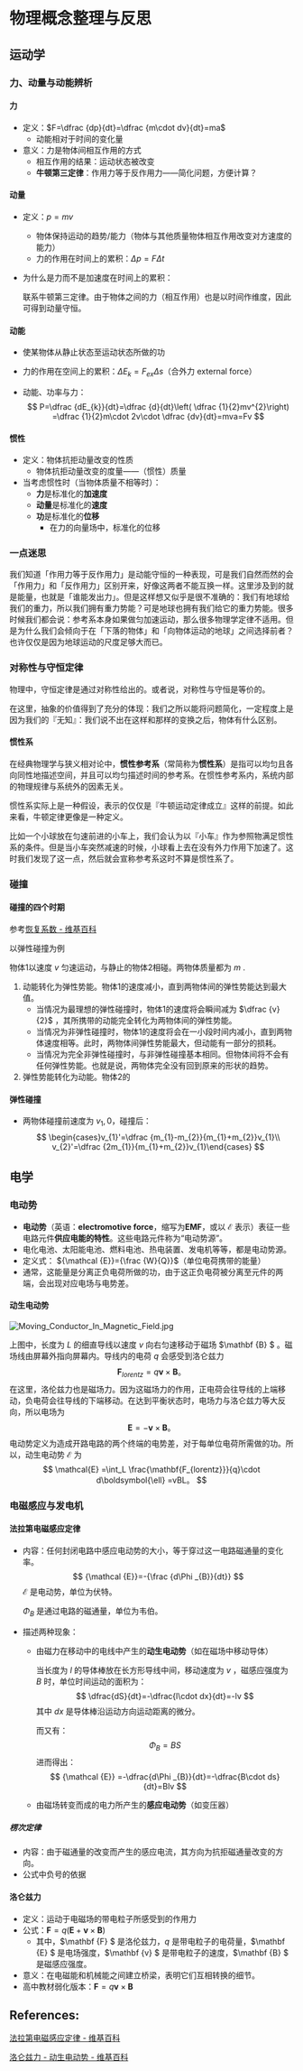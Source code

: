 # 物理概念整理与反思

## 运动学

### 力、动量与动能辨析

#### 力

- 定义：$F=\dfrac {dp}{dt}=\dfrac {m\cdot dv}{dt}=ma$
  - 动能相对于时间的变化量
- 意义：力是物体间相互作用的方式
  - 相互作用的结果：运动状态被改变
  - **牛顿第三定律**：作用力等于反作用力——简化问题，方便计算？

#### 动量

- 定义：$p=mv$

  - 物体保持运动的趋势/能力（物体与其他质量物体相互作用改变对方速度的能力）
  - 力的作用在时间上的累积：$\Delta p=F\Delta t$

- 为什么是力而不是加速度在时间上的累积：

  联系牛顿第三定律。由于物体之间的力（相互作用）也是以时间作维度，因此可得到动量守恒。

#### 动能

- 使某物体从静止状态至运动状态所做的功

- 力的作用在空间上的累积：$\Delta E_{k}=F_{ex}\Delta s$（合外力 external force）

- 动能、功率与力：
  $$
  P=\dfrac {dE_{k}}{dt}=\dfrac {d}{dt}\left( \dfrac {1}{2}mv^{2}\right) =\dfrac {1}{2}m\cdot 2v\cdot \dfrac {dv}{dt}=mva=Fv
  $$

#### 惯性

- 定义：物体抗拒动量改变的性质
  - 物体抗拒动量改变的度量——（惯性）质量
- 当考虑惯性时（当物体质量不相等时）：
  - **力**是标准化的**加速度**
  - **动量**是标准化的**速度**
  - **功**是标准化的**位移**
    - 在力的向量场中，标准化的位移

### 一点迷思

我们知道「作用力等于反作用力」是动能守恒的一种表现，可是我们自然而然的会「作用力」和「反作用力」区别开来，好像这两者不能互换一样。这里涉及到的就是能量，也就是「谁能发出力」。但是这样想又似乎是很不准确的：我们有地球给我们的重力，所以我们拥有重力势能？可是地球也拥有我们给它的重力势能。很多时候我们都会说：参考系本身如果做匀加速运动，那么很多物理学定律不适用。但是为什么我们会倾向于在「下落的物体」和「向物体运动的地球」之间选择前者？也许仅仅是因为地球运动的尺度足够大而已。

### 对称性与守恒定律

物理中，守恒定律是通过对称性给出的。或者说，对称性与守恒是等价的。

在这里，抽象的价值得到了充分的体现：我们之所以能将问题简化，一定程度上是因为我们的『无知』：我们说不出在这样和那样的变换之后，物体有什么区别。

#### 惯性系

在经典物理学与狭义相对论中，**惯性参考系**（常简称为**惯性系**）是指可以均匀且各向同性地描述空间，并且可以均匀描述时间的参考系。在惯性参考系内，系统内部的物理规律与系统外的因素无关。

惯性系实际上是一种假设，表示的仅仅是『牛顿运动定律成立』这样的前提。如此来看，牛顿定律更像是一种定义。

比如一个小球放在匀速前进的小车上，我们会认为以『小车』作为参照物满足惯性系的条件。但是当小车突然减速的时候，小球看上去在没有外力作用下加速了。这时我们发现了这一点，然后就会宣称参考系这时不算是惯性系了。

### 碰撞

#### 碰撞的四个时期

参考[恢复系数 - 维基百科](https://zh.wikipedia.org/wiki/%E6%81%A2%E5%A4%8D%E7%B3%BB%E6%95%B0#%E7%9B%B8%E9%97%9C%E7%90%86%E8%AB%96)

以弹性碰撞为例

物体1以速度 $v$ 匀速运动，与静止的物体2相碰。两物体质量都为 $m$ .

1. 动能转化为弹性势能。物体1的速度减小，直到两物体间的弹性势能达到最大值。
   - 当情况为最理想的弹性碰撞时，物体1的速度将会瞬间减为 $\dfrac {v}{2}$ ，其所携带的动能完全转化为两物体间的弹性势能。
   - 当情况为非弹性碰撞时，物体1的速度将会在一小段时间内减小，直到两物体速度相等。此时，两物体间弹性势能最大，但动能有一部分的损耗。
   - 当情况为完全非弹性碰撞时，与非弹性碰撞基本相同。但物体间将不会有任何弹性势能。也就是说，两物体完全没有回到原来的形状的趋势。
2. 弹性势能转化为动能。物体2的

#### 弹性碰撞

- 两物体碰撞前速度为 $v_{1},0$，碰撞后：
  $$
  \begin{cases}v_{1}'=\dfrac {m_{1}-m_{2}}{m_{1}+m_{2}}v_{1}\\ v_{2}'=\dfrac {2m_{1}}{m_{1}+m_{2}}v_{1}\end{cases}
  $$

## 电学

### 电动势

- **电动势**（英语：**electromotive force**，缩写为**EMF**，或以 $\mathcal {E}$ 表示）表征一些电路元件**供应电能的特性**。这些电路元件称为“电动势源”。
- 电化电池、太阳能电池、燃料电池、热电装置、发电机等等，都是电动势源。
- 定义式： ${\mathcal  {E}}={\frac  {W}{Q}}$（单位电荷携带的能量）
- 通常，这能量是分离正负电荷所做的功，由于这正负电荷被分离至元件的两端，会出现对应电场与电势差。

#### 动生电动势

![Moving_Conductor_In_Magnetic_Field.jpg](https://i.loli.net/2020/07/02/5Zt7WsKA6TDUxv8.jpg)

上图中，长度为 $L$ 的细直导线以速度 $v$ 向右匀速移动于磁场 $\mathbf {B} $ 。磁场线由屏幕外指向屏幕内。导线内的电荷 $q$ 会感受到洛仑兹力
$$
\mathbf{F}_{lorentz} =q\mathbf{v}\times\mathbf{B}。
$$
在这里，洛伦兹力也是磁场力。因为这磁场力的作用，正电荷会往导线的上端移动，负电荷会往导线的下端移动。在达到平衡状态时，电场力与洛仑兹力等大反向，所以电场为
$$
\mathbf{E} = - \mathbf{v}\times\mathbf{B}。
$$
电动势定义为造成开路电路的两个终端的电势差，对于每单位电荷所需做的功。所以，动生电动势 ${\mathcal {E}}$ 为
$$
\mathcal{E} =\int_L  \frac{\mathbf{F_{lorentz}}}{q}\cdot d\boldsymbol{\ell} =vBL。
$$

### 电磁感应与发电机

#### 法拉第电磁感应定律

- 内容：任何封闭电路中感应电动势的大小，等于穿过这一电路磁通量的变化率。
  $$
  {\mathcal {E}}=-{\frac {d\Phi _{B}}{dt}}
  $$
  ${\mathcal {E}}$ 是电动势，单位为伏特。

  $\Phi _{B}$ 是通过电路的磁通量，单位为韦伯。

- 描述两种现象：
  - 由磁力在移动中的电线中产生的**动生电动势**（如在磁场中移动导体）
  
    当长度为 $l$ 的导体棒放在长方形导线中间，移动速度为 $v$ ，磁感应强度为 $B$ 时，单位时间运动的面积为：
    $$
    \dfrac{dS}{dt}=-\dfrac{l\cdot dx}{dt}=-lv
    $$
    其中 $dx$ 是导体棒沿运动方向运动距离的微分。
  
    而又有：
    $$
    \Phi _{B}=BS
    $$
    进而得出：
    $$
    {\mathcal {E}} =-\dfrac{d\Phi _{B}}{dt}=-\dfrac{B\cdot ds}{dt}=Blv
    $$
    
  - 由磁场转变而成的电力所产生的**感应电动势**（如变压器）

##### 楞次定律

- 内容：由于磁通量的改变而产生的感应电流，其方向为抗拒磁通量改变的方向。
- 公式中负号的依据

#### 洛仑兹力

- 定义：运动于电磁场的带电粒子所感受到的作用力
- 公式：$\mathbf{F} = q (\mathbf{E} +\mathbf{v} \times \mathbf{B})$
  - 其中，$\mathbf {F} $ 是洛伦兹力，$q$ 是带电粒子的电荷量，$\mathbf {E} $ 是电场强度，$\mathbf {v} $ 是带电粒子的速度，$\mathbf {B} $ 是磁感应强度。
- 意义：在电磁能和机械能之间建立桥梁，表明它们互相转换的细节。
- 高中教材弱化版本：$\mathbf{F} = q \mathbf{v} \times \mathbf{B}$



## References:

[法拉第电磁感应定律 - 维基百科](https://zh.wikipedia.org/wiki/%E6%B3%95%E6%8B%89%E7%AC%AC%E7%94%B5%E7%A3%81%E6%84%9F%E5%BA%94%E5%AE%9A%E5%BE%8B)

[洛仑兹力 - 动生电动势 - 维基百科](https://zh.wikipedia.org/wiki/%E6%B4%9B%E4%BC%A6%E5%85%B9%E5%8A%9B#%E5%8B%95%E7%94%9F%E9%9B%BB%E5%8B%95%E5%8B%A2)